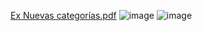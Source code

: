 [Ex Nuevas categorías.pdf](https://github.com/user-attachments/files/17502996/Ex.Nuevas.categorias.pdf)
![image](https://github.com/user-attachments/assets/a4a4dc45-b946-4e47-a68a-81d623b50ed3)
![image](https://github.com/user-attachments/assets/3abe540d-5a42-428e-aa8a-fb87e5b1a82e)


